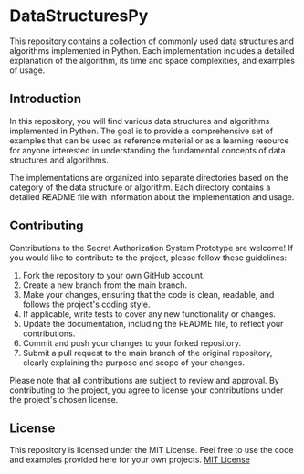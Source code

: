 # DataStructuresPy
This repository contains a collection of commonly used data structures and algorithms implemented in Python. Each implementation includes a detailed explanation of the algorithm, its time and space complexities, and examples of usage.

## Introduction
In this repository, you will find various data structures and algorithms implemented in Python. The goal is to provide a comprehensive set of examples that can be used as reference material or as a learning resource for anyone interested in understanding the fundamental concepts of data structures and algorithms.

The implementations are organized into separate directories based on the category of the data structure or algorithm. Each directory contains a detailed README file with information about the implementation and usage.

## Contributing

Contributions to the Secret Authorization System Prototype are welcome! If you would like to contribute to the project, please follow these guidelines:

1. Fork the repository to your own GitHub account.
2. Create a new branch from the main branch.
3. Make your changes, ensuring that the code is clean, readable, and follows the project's coding style.
4. If applicable, write tests to cover any new functionality or changes.
5. Update the documentation, including the README file, to reflect your contributions.
6. Commit and push your changes to your forked repository.
7. Submit a pull request to the main branch of the original repository, clearly explaining the purpose and scope of your changes.

Please note that all contributions are subject to review and approval. By contributing to the project, you agree to license your contributions under the project's chosen license.

## License
This repository is licensed under the MIT License. Feel free to use the code and examples provided here for your own projects. [MIT License](./LICENSE)
